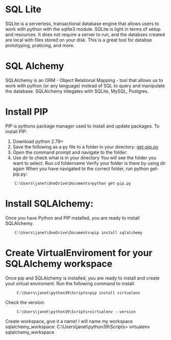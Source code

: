 # SQL Lite
SQLite is a serverless, transactional database engine that allows users to work with python with the sqlite3 module. SQLite is light in terms of setup and resources. It does not require a server to run, and the databses created are local with files stored on your disk. This is a great tool for databse prototyping, praticing, and more. 

# SQL Alchemy
SQLAlchemy is an ORM - Object Relational Mapping - tool that allows us to work with python (or any language) instead of SQL to query and manipulate the database. SQLAlchemy integates with SQLite, MySQL, Postgres.

# Install PIP 
PIP is pythons package manager used to install and update packages. To install PIP:
1. Download python 2.79+
2. Save the following as a py file to a folder in your directory: [get-pip.py](https://bootstrap.pypa.io/get-pip.py?force_isolation=true) 
3. Open the command prompt and navigate to the folder:
4. Use dir to check what is in your directory
  You will see the folder you want to select. Run cd foldername
  Verify your folder is there by using dir again
  When you have  navigated to the correct folder, run python get-pip.py:
```
    C:\Users\janet\OneDrive\Documents>python get-pip.py
```

# Install SQLAlchemy:
Once you have Python and PIP installed, you are ready to install SQLAlchemy. 
 ```
     C:\Users\janet\OneDrive\Documents>pip install sqlalchemy 
```

# Create VirtualEnviroment for your SQLAlchemy workspace
Once pip and SQLAlchemy is installed, you are ready to install and create yout virtual enviroment. 
Run the following command to install:
```
     C:\Users\janet\python39\Scripts>pip install virtualenv
 ``` 
Check the version:
```
     C:\Users\janet\python39\Scripts>virtualenv --version
```

Create workspace, give it a name! I will name my workspace sqlalchemy_workspace:
     C:\Users\janet\python39\Scripts> virtualenv sqlalchemy_workspace

